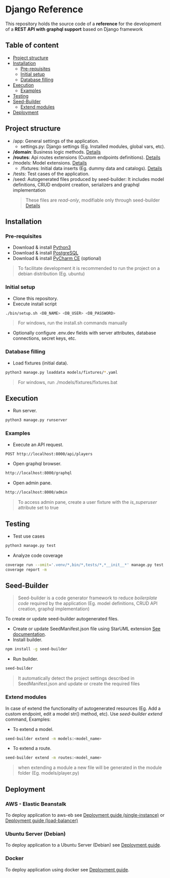 # Django Reference

This repository holds the source code of a **reference** for the development of a **REST API with graphql support** based on Django framework

## Table of content

-   [Project structure](#project-structure)
-   [Installation](#installation)
    -   [Pre-requisites](#pre-requisites)
    -   [Initial setup](#initial-setup)
    -   [Database filling](#database-filling)
-   [Execution](#execution)
    -   [Examples](#examples)
-   [Testing](#testing)
-   [Seed-Builder](#seed-builder)
    -   [Extend modules](#extend-modules)
-   [Deployment](#deployment)
    

## Project structure

-   /app: General settings of the application.
    -   settings.py: Django settings (Eg. Installed modules, global vars, etc).
-   **/domain**: Business logic methods. [Details](./domain/README.md)
-   **/routes**: Api routes extensions (Custom endpoints definitions). [Details](./routes/README.md)
-   /models: Model extensions. [Details](./models/README.md)
    -   /fixtures: Initial data inserts (Eg. dummy data and catalogs). [Details](https://docs.djangoproject.com/en/3.1/howto/initial-data/)
-   /tests: Test cases of the application.
-   /seed: Autogenerated files produced by seed-builder: It includes model definitions, CRUD endpoint creation, serializers and graphql implementation
    >   These files are *read-only*, modifiable only through seed-builder [Details](#seed-builder)


## Installation

### Pre-requisites

-   Download & install [Python3](https://www.python.org/downloads/)
-   Download & install [PostgreSQL](https://www.postgresqltutorial.com/postgresql-getting-started/)
-   Download & install [PyCharm CE](https://www.jetbrains.com/pycharm/download/) (optional)
>   To facilitate development it is recommended to run the project on a debian distribution (Eg. ubuntu)

### Initial setup

-   Clone this repository.
-   Execute install script
```bash
./bin/setup.sh <DB_NAME> <DB_USER> <DB_PASSWORD>
```
>   For windows, run the install.sh commands manually

-   Optionally configure .env.dev fields with server attributes, database connections, secret keys, etc.

### Database filling

-   Load fixtures (initial data).
```bash
python3 manage.py loaddata models/fixtures/*.yaml
```
>  For windows, run ./models/fixtures/fixtures.bat


## Execution

-   Run server.
```bash
python3 manage.py runserver
```

### Examples

-   Execute an API request.
```bash
POST http://localhost:8000/api/players
```

-   Open graphql browser.
```bash
http://localhost:8000/graphql
```

-   Open admin pane.
```bash
http://localhost:8000/admin
```
>   To access admin pane, create a user fixture with the *is_superuser* attribute set to true 


## Testing

-   Test use cases
```bash
python3 manage.py test
```

-   Analyze code coverage
```bash
coverage run --omit='.venv/*,bin/*,tests/*,*__init__*' manage.py test
coverage report -m
```

## Seed-Builder

>   Seed-builder is a code generator framework to reduce *boilerplate code* required by the application (Eg. model definitions, CRUD API creation, graphql implementation) 

To create or update seed-builder autogenerated files.

-   Create or update SeedManifest.json file using StarUML extension [See documentation](https://github.com/erick-rivas/seed-staruml/blob/master/README.md).
-   Install builder.
```bash
npm install -g seed-builder
``` 
-   Run builder.
```bash
seed-builder
``` 
>   It automatically detect the project settings described in SeedManifest.json and update or create the required files

### Extend modules

In case of extend the functionality of autogenerated resources (Eg. Add a custom endpoint, edit a model str() method, etc). Use *seed-builder extend* command, Examples:

-   To extend a model.
```bash
seed-builder extend -m models:<model_name>
``` 

-   To extend a route.
```bash
seed-builder extend -m routes:<model_name>
``` 
>   when extending a module a new file will be generated in the module folder (Eg. models/player.py)


## Deployment

### AWS - Elastic Beanstalk

To deploy application to aws-eb see [Deployment guide (single-instance)](./bin/aws-eb/single-instance/deployment.md) or [Deployment guide (load-balancer)](./bin/aws-eb/load-balanced/deployment.md)

### Ubuntu Server (Debian)

To deploy application to a Ubuntu Server (Debian) see [Deployment guide](./bin/ubuntu/deployment.md).

### Docker

To deploy application using docker see [Deployment guide](./bin/docker/deployment.md).